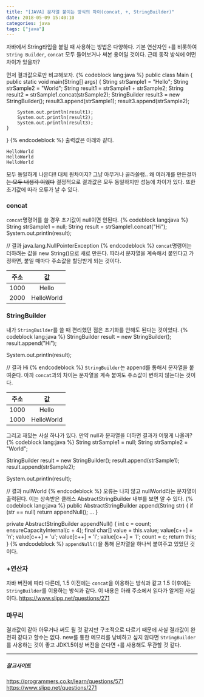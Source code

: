 ```yaml
---
title: "[JAVA] 문자열 붙이는 방식의 차이(concat, +, StringBuilder)"
date: 2018-05-09 15:40:10
categories: java
tags: ["java"]
---
```


자바에서 String타입을 붙일 때 사용하는 방법은 다양하다.
기본 연산자인 `+`를 비롯하여 `String Builder`, `concat` 모두 들어보거나 써본 용어일 것이다.
근데 동작 방식에 어떤 차이가 있을까?

먼저 결과값으로만 비교해보자.
{% codeblock lang:java %}
public class Main {
    public static void main(String[] args) {
        String strSample1 = "Hello";
        String strSample2 = "World";
        String result1 = strSample1 + strSample2;
        String result2 = strSample1.concat(strSample2);
        StringBuilder result3 = new StringBuilder();
        result3.append(strSample1);
        result3.append(strSample2);

        System.out.println(result1);
        System.out.println(result2);
        System.out.println(result3);
    }
}
{% endcodeblock %}
출력값은 아래와 같다.
```
HelloWorld
HelloWorld
HelloWorld
```
모두 동일하게 나온다!!
대체 뭔차이지? 그냥 아무거나 골라쓸랭.. 왜 여러개를 만든걸까 ~~는 모두 내생각 이었다~~
결정적으로 결과값은 모두 동일하지만 성능에 차이가 있다. 또한 초기값에 따라 오류가 날 수 있다.


### concat
`concat`명령어를 쓸 경우 초기값이 null이면 안된다.
{% codeblock lang:java %}
String strSample1 = null;
String result = strSample1.concat("Hi");
System.out.println(result);

// 결과
java.lang.NullPointerException
{% endcodeblock %}
`concat`명령어는 더하려는 값을 new String()으로 새로 만든다.
따라서 문자열을 계속해서 붙인다고 가정하면, 붙일 때마다 주소값을 할당받게 되는 것이다.

| 주소 |     값     |
|:----:|:----------:|
| 1000 | Hello      |
| 2000 | HelloWorld |


### StringBuilder
내가 `StringBuilder`를 쓸 때 편리했던 점은 초기화를 안해도 된다는 것이었다.
{% codeblock lang:java %}
StringBuilder result = new StringBuilder();
result.append("Hi");

System.out.println(result);

// 결과
Hi
{% endcodeblock %}
`StringBuilder`는 append를 통해서 문자열을 붙여준다. 아까 `concat`과의 차이는 문자열을 계속 붙여도 주소값이 변하지 않는다는 것이다.

| 주소 |     값     |
|:----:|:----------:|
| 1000 | Hello      |
| 1000 | HelloWorld |

그리고 재밌는 사실 하나가 있다. 만약 null과 문자열을 더하면 결과가 어떻게 나올까?
{% codeblock lang:java %}
String strSample1 = null;
String strSample2 = "World";

StringBuilder result = new StringBuilder();
result.append(strSample1);
result.append(strSample2);

System.out.println(result);

// 결과
nullWorld
{% endcodeblock %}
오류는 나지 않고 nullWorld라는 문자열이 출력된다. 이는 상속받은 클래스 AbstractStringBuilder 내부를 보면 알 수 있다.
{% codeblock lang:java %}
public AbstractStringBuilder append(String str) {
    if (str == null)
        return appendNull();
    ...
}

private AbstractStringBuilder appendNull() {
    int c = count;
    ensureCapacityInternal(c + 4);
    final char[] value = this.value;
    value[c++] = 'n';
    value[c++] = 'u';
    value[c++] = 'l';
    value[c++] = 'l';
    count = c;
    return this;
}
{% endcodeblock %}
`appendNull()`을 통해 문자열을 하나씩 붙여주고 있었던 것이다.


### +연산자
자바 버전에 따라 다른데, 1.5 이전에는 `concat`을 이용하는 방식과 같고
1.5 이후에는 `StringBuilder`를 이용하는 방식과 같다.
이 내용은 아래 주소에서 읽다가 알게된 사실이다.
https://www.slipp.net/questions/271


### 마무리
결과값이 같아 아무거나 써도 될 것 같지만 구조적으로 다르기 때문에 사실 결과값이 완전히 같다고 할수는 없다.
new를 통한 메모리를 낭비하고 싶지 않다면 `StringBuilder`를 사용하는 것이 좋고 JDK1.5이상 버전을 쓴다면 `+`를 사용해도 무관할 것 같다.


***
##### 참고사이트
https://programmers.co.kr/learn/questions/571
https://www.slipp.net/questions/271